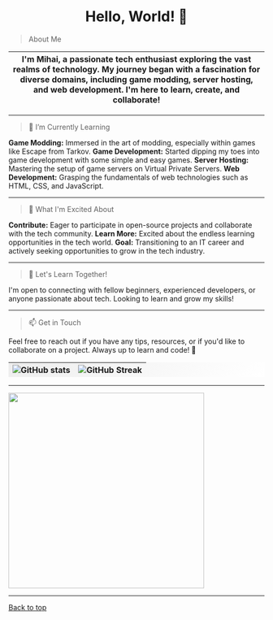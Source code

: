 <h1 align="center">Hello, World! 👋</h1>

>About Me

|I'm Mihai, a passionate tech enthusiast exploring the vast realms of technology. My journey began with a fascination for diverse domains, including game modding, server hosting, and web development. I'm here to learn, create, and collaborate!|
| --- | 
***

>🌱 I’m Currently Learning


__Game Modding:__ Immersed in the art of modding, especially within games like Escape from Tarkov. 
__Game Development:__ Started dipping my toes into game development with some simple and easy games.
__Server Hosting:__ Mastering the setup of game servers on Virtual Private Servers.
__Web Development:__ Grasping the fundamentals of web technologies such as HTML, CSS, and JavaScript. 

***

>🚀 What I'm Excited About

__Contribute:__ Eager to participate in open-source projects and collaborate with the tech community.
__Learn More:__ Excited about the endless learning opportunities in the tech world.
__Goal:__ Transitioning to an IT career and actively seeking opportunities to grow in the tech industry.
***

>🤝 Let's Learn Together!

I'm open to connecting with fellow beginners, experienced developers, or anyone passionate about tech. Looking to learn and grow my skills! 
***

>📫 Get in Touch

Feel free to reach out if you have any tips, resources, or if you'd like to collaborate on a project. Always up to learn and code! 🌟

<div class="container">
    <style>
        .container {
                    background-image: linear-gradient(320deg, #fff, #ddd 200%, #ccc);
                    }
                </style>

|![GitHub stats](https://github-readme-stats.vercel.app/api?username=mihaicm93&show_icons=true&theme=gruvbox)|![GitHub Streak](https://streak-stats.demolab.com?user=mihaicm93&theme=gruvbox&border_radius=2.5)| 
| --- | --- | 
</div>
 
***
<img src="https://github.com/darsaveli/darsaveli/blob/main/1479814528_webarebears.gif?raw=true" width="385px" align="center">  </img>


***

[Back to top](#readme)
